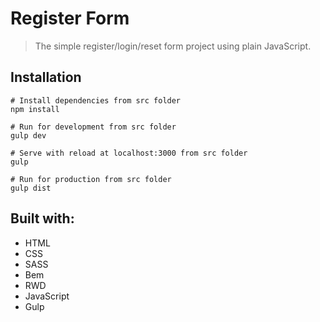 # Register Form
>The simple register/login/reset form project using plain JavaScript.

## Installation
```
# Install dependencies from src folder
npm install

# Run for development from src folder
gulp dev

# Serve with reload at localhost:3000 from src folder
gulp

# Run for production from src folder
gulp dist
```

## Built with:

* HTML 
* CSS
* SASS
* Bem
* RWD
* JavaScript
* Gulp